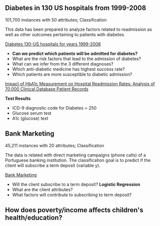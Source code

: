 ## Diabetes in 130 US hospitals from 1999-2008
101,700 instances with 50 attributes; Classification

This data has been prepared to analyze factors related to readmission as well as other outcomes pertaining to patients with diabetes.

[Diabetes 130-US hospitals for years 1999-2008](https://archive.ics.uci.edu/ml/datasets/Diabetes+130-US+hospitals+for+years+1999-2008)

* **Can we predict which patients will be admitted for diabetes?**
* What are the risk factors that lead to the admission of diabetes?
* What can we infer from the 3 different diagnoses?
* Which anti-diabetic medicine has highest success rate?
* Which patients are more susceptible to diabetic admission?

[Impact of HbA1c Measurement on Hospital Readmission Rates: Analysis of 70,000 Clinical Database Patient Records](https://www.hindawi.com/journals/bmri/2014/781670/)

**Test Results**

* ICD-9 diagnostic code for Diabetes = 250
* Glucose serum test
* A1c (glucose) test

## Bank Marketing
45,211 instances with 20 attributes; Classification

The data is related with direct marketing campaigns (phone calls) of a Portuguese banking institution. The classification goal is to predict if the client will subscribe a term deposit (variable y).

[Bank Marketing](https://archive.ics.uci.edu/ml/datasets/Bank+Marketing)

* Will the client subscribe to a term deposit? __Logistic Regression__
* What are the client attributes?
* What factors will contribute to subscribing to term deposit?


## How does poverty/income affects children's health/education?

